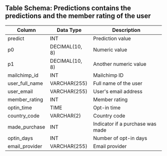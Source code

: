 ## Table Schema: Predictions contains the predictions and the member rating of the user



| Column          | Data Type            | Description                            |
|-----------------|----------------------|----------------------------------------|
| predict         | INT                  | Prediction value                       |
| p0              | DECIMAL(10, 8)       | Numeric value                          |
| p1              | DECIMAL(10, 8)       | Another numeric value                  |
| mailchimp_id    | INT                  | Mailchimp ID                           |
| user_full_name  | VARCHAR(255)         | Full name of the user                  |
| user_email      | VARCHAR(255)         | User's email address                   |
| member_rating   | INT                  | Member rating                          |
| optin_time      | TIME                 | Opt-in time                            |
| country_code    | VARCHAR(2)           | Country code                           |
| made_purchase   | INT                  | Indicator if a purchase was made       |
| optin_days      | INT                  | Number of opt-in days                  |
| email_provider  | VARCHAR(255)         | Email provider                         |
